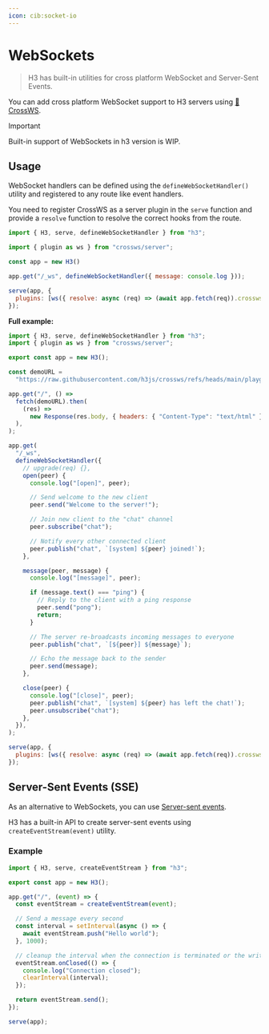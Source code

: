 ```yaml
---
icon: cib:socket-io
---
```


# WebSockets

> H3 has built-in utilities for cross platform WebSocket and Server-Sent Events.

You can add cross platform WebSocket support to H3 servers using [🔌 CrossWS](https://crossws.h3.dev/).

> [!IMPORTANT]
> Built-in support of WebSockets in h3 version is WIP.

## Usage

WebSocket handlers can be defined using the `defineWebSocketHandler()` utility and registered to any route like event handlers.

You need to register CrossWS as a server plugin in the `serve` function and provide a `resolve` function to resolve the correct hooks from the route.

```js
import { H3, serve, defineWebSocketHandler } from "h3";

import { plugin as ws } from "crossws/server";

const app = new H3()

app.get("/_ws", defineWebSocketHandler({ message: console.log }));

serve(app, {
  plugins: [ws({ resolve: async (req) => (await app.fetch(req)).crossws })],
});
```

**Full example:**

<!-- automd:file code lang="js" src="../../examples/websocket.mjs" -->

```js [websocket.mjs]
import { H3, serve, defineWebSocketHandler } from "h3";
import { plugin as ws } from "crossws/server";

export const app = new H3();

const demoURL =
  "https://raw.githubusercontent.com/h3js/crossws/refs/heads/main/playground/public/index.html";

app.get("/", () =>
  fetch(demoURL).then(
    (res) =>
      new Response(res.body, { headers: { "Content-Type": "text/html" } }),
  ),
);

app.get(
  "/_ws",
  defineWebSocketHandler({
    // upgrade(req) {},
    open(peer) {
      console.log("[open]", peer);

      // Send welcome to the new client
      peer.send("Welcome to the server!");

      // Join new client to the "chat" channel
      peer.subscribe("chat");

      // Notify every other connected client
      peer.publish("chat", `[system] ${peer} joined!`);
    },

    message(peer, message) {
      console.log("[message]", peer);

      if (message.text() === "ping") {
        // Reply to the client with a ping response
        peer.send("pong");
        return;
      }

      // The server re-broadcasts incoming messages to everyone
      peer.publish("chat", `[${peer}] ${message}`);

      // Echo the message back to the sender
      peer.send(message);
    },

    close(peer) {
      console.log("[close]", peer);
      peer.publish("chat", `[system] ${peer} has left the chat!`);
      peer.unsubscribe("chat");
    },
  }),
);

serve(app, {
  plugins: [ws({ resolve: async (req) => (await app.fetch(req)).crossws })],
});
```

<!-- /automd -->

## Server-Sent Events (SSE)

As an alternative to WebSockets, you can use [Server-sent events](https://developer.mozilla.org/en-US/docs/Web/API/Server-sent_events).

H3 has a built-in API to create server-sent events using `createEventStream(event)` utility.

### Example

<!-- automd:file code lang="js" src="../../examples/server-sent-events.mjs" -->

```js [server-sent-events.mjs]
import { H3, serve, createEventStream } from "h3";

export const app = new H3();

app.get("/", (event) => {
  const eventStream = createEventStream(event);

  // Send a message every second
  const interval = setInterval(async () => {
    await eventStream.push("Hello world");
  }, 1000);

  // cleanup the interval when the connection is terminated or the writer is closed
  eventStream.onClosed(() => {
    console.log("Connection closed");
    clearInterval(interval);
  });

  return eventStream.send();
});

serve(app);
```

<!-- /automd -->
